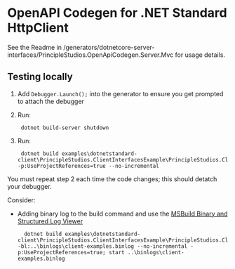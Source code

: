 # OpenAPI Codegen for .NET Standard HttpClient

See the Readme in /generators/dotnetcore-server-interfaces/PrincipleStudios.OpenApiCodegen.Server.Mvc for usage details.

## Testing locally

1. Add `Debugger.Launch();` into the generator to ensure you get prompted to attach the debugger
2. Run:

        dotnet build-server shutdown

3. Run:

        dotnet build examples\dotnetstandard-client\PrincipleStudios.ClientInterfacesExample\PrincipleStudios.ClientInterfacesExample.csproj -p:UseProjectReferences=true --no-incremental

You must repeat step 2 each time the code changes; this should detatch your debugger.

Consider:

- Adding binary log to the build command and use the [MSBuild Binary and Structured Log Viewer](https://msbuildlog.com/)

        dotnet build examples\dotnetstandard-client\PrincipleStudios.ClientInterfacesExample\PrincipleStudios.ClientInterfacesExample.csproj -bl:..\binlogs\client-examples.binlog --no-incremental -p:UseProjectReferences=true; start ..\binlogs\client-examples.binlog

